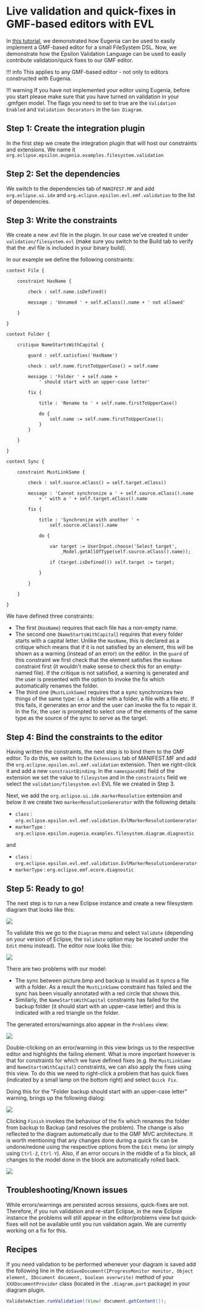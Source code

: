 # Live validation and quick-fixes in GMF-based editors with EVL
In [this tutorial](../eugenia-gmf-tutorial/), we demonstrated how Eugenia can be used to easily implement a GMF-based editor for a small FileSystem DSL. Now, we demonstrate how the Epsilon Validation Language can be used to easily contribute validation/quick fixes to our GMF editor. 

!!! info 
    This applies to any GMF-based editor - not only to editors constructed with Eugenia.

!!! warning
	If you have not implemented your editor using Eugenia, before you start please make sure that you have turned on validation in your .gmfgen model. The flags you need to set to true are the `Validation Enabled` and `Validation Decorators` in the `Gen Diagram`.

## Step 1: Create the integration plugin
In the first step we create the integration plugin that will host our constraints and extensions. We name it `org.eclipse.epsilon.eugenia.examples.filesystem.validation`

## Step 2: Set the dependencies
We switch to the dependencies tab of `MANIFEST.MF` and add `org.eclipse.ui.ide` and `org.eclipse.epsilon.evl.emf.validation` to the list of dependencies.

## Step 3: Write the constraints
We create a new .evl file in the plugin. In our case we've created it under `validation/filesystem.evl` (make sure you switch to the Build tab to verify that the .evl file is included in your binary build).

In our example we define the following constraints:

```evl
context File {

	constraint HasName {

		check : self.name.isDefined()

		message : 'Unnamed ' + self.eClass().name + ' not allowed'

	}

}

context Folder {

	critique NameStartsWithCapital {

		guard : self.satisfies('HasName')

		check : self.name.firstToUpperCase() = self.name

		message : 'Folder ' + self.name +
			' should start with an upper-case letter'

		fix {

			title : 'Rename to ' + self.name.firstToUpperCase()

			do {
				self.name := self.name.firstToUpperCase();
			}
		}

	}

}

context Sync {

	constraint MustLinkSame {

		check : self.source.eClass() = self.target.eClass()

		message : 'Cannot synchronize a ' + self.source.eClass().name
			+ ' with a ' + self.target.eClass().name

		fix {

			title : 'Synchronize with another ' +
				self.source.eClass().name

			do {

				var target := UserInput.choose('Select target',
					_Model.getAllOfType(self.source.eClass().name));

				if (target.isDefined()) self.target := target;

			}

		}

	}

}
```

We have defined three constraints:

* The first (`HasName`) requires that each file has a non-empty name.
* The second one (`NameStartsWithCapital`) requires that every folder starts with a capital letter. Unlike the `HasName`, this is declared as a critique which means that if it is not satisfied by an element, this will be shown as a warning (instead of an error) on the editor. In the `guard` of this constraint we first check that the element satisfies the `HasName` constraint first (it wouldn't make sense to check this for an empty-named file). If the critique is not satisfied, a warning is generated and the user is presented with the option to invoke the fix which automatically renames the folder.
* The third one (`MustLinkSame`) requires that a sync synchronizes two things of the same type: i.e. a folder with a folder, a file with a file etc. If this fails, it generates an error and the user can invoke the fix to repair it. In the fix, the user is prompted to select one of the elements of the same type as the source of the sync to serve as the target.

## Step 4: Bind the constraints to the editor
Having written the constraints, the next step is to bind them to the GMF editor. To do this, we switch to the `Extensions` tab of MANIFEST.MF and add the `org.eclipse.epsilon.evl.emf.validation` extension. Then we right-click it and add a new `constraintBinding`. In the `namespaceURI` field of the extension we set the value to `filesystem` and in the `constraints` field we select the `validation/filesystem.evl` EVL file we created in Step 3.

Next, we add the `org.eclipse.ui.ide.markerResolution` extension and below it we create two `markerResolutionGenerator` with the following details

* `class` : `org.eclipse.epsilon.evl.emf.validation.EvlMarkerResolutionGenerator`
* `markerType` : `org.eclipse.epsilon.eugenia.examples.filesystem.diagram.diagnostic`

and

* `class` : `org.eclipse.epsilon.evl.emf.validation.EvlMarkerResolutionGenerator`
* `markerType` : `org.eclipse.emf.ecore.diagnostic`

## Step 5: Ready to go!
The next step is to run a new Eclipse instance and create a new filesystem diagram that looks like this:

![](Filesystemwitherrors.png)

To validate this we go to the `Diagram` menu and select `Validate` (depending on your version of Eclipse, the `Validate` option may be located under the `Edit` menu instead). The editor now looks like this:

![](Filesystemwitherrorshighlighted.png)

There are two problems with our model:

* The sync between picture.bmp and backup is invalid as it syncs a file with a folder. As a result the `MustLinkSame` constraint has failed and the sync has been visually annotated with a red circle that shows this.
* Similarly, the `NameStartsWithCapital` constraints has failed for the backup folder (it should start with an upper-case letter) and this is indicated with a red triangle on the folder.

The generated errors/warnings also appear in the `Problems` view:

![](Problemsview.png)

Double-clicking on an error/warning in this view brings us to the respective editor and highlights the failing element. What is more important however is that for constraints for which we have defined fixes (e.g. the `MustLinkSame` and `NameStartsWithCapital`) constraints, we can also apply the fixes using this view. To do this we need to right-click a problem that has quick fixes (indicated by a small lamp on the bottom right) and select `Quick Fix`.

Doing this for the "Folder backup should start with an upper-case letter" warning, brings up the following dialog:

![](Quickfix.png)

Clicking `Finish` invokes the behaviour of the fix which renames the folder from backup to Backup (and resolves the problem). The change is also reflected to the diagram automatically due to the GMF MVC architecture. It is worth mentioning that any changes done during a quick fix can be undone/redone using the respective options from the `Edit` menu (or simply using `Ctrl-Z`, `Ctrl-Y`). Also, if an error occurs in the middle of a fix block, all changes to the model done in the block are automatically rolled back.

![](Afterquickfix.png)

## Troubleshooting/Known issues
While errors/warnings are persisted across sessions, quick-fixes are not. Therefore, if you run validation and re-start Eclipse, in the new Eclipse instance the problems will still appear in the editor/problems view but quick-fixes will not be available until you run validation again. We are currently working on a fix for this.

## Recipes
If you need validation to be performed whenever your diagram is saved add the following line in the `doSaveDocument(IProgressMonitor monitor, Object element, IDocument document, boolean overwrite)` method of your `XXXDocumentProvider` class (located in the `.diagram.part` package) in your diagram plugin.

```java
ValidateAction.runValidation((View) document.getContent());
```
